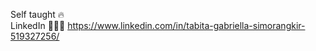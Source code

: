 Self taught 🔥
<br/>
LinkedIn 👨‍💼🤝 https://www.linkedin.com/in/tabita-gabriella-simorangkir-519327256/
